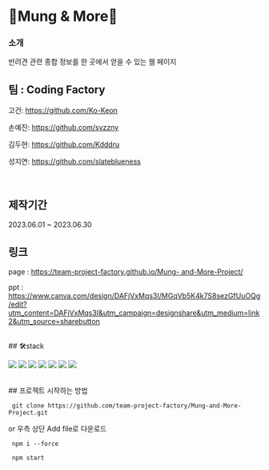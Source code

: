# 🐶Mung & More🐶
### 소개 
반려견 관련 종합 정보를 한 곳에서 얻을 수 있는  웹 페이지
<h2>팀 : Coding Factory </h2>
<p>고건: <a href="https://github.com/Ko-Keon">https://github.com/Ko-Keon</a></p> 
<p>손예진: <a href="https://github.com/syzzny">https://github.com/syzzny</a></p>
<p>김두현: <a href="https://github.com/Kdddru">https://github.com/Kdddru</a></p>
<p>성지연: <a href="https://github.com/slateblueness">https://github.com/slateblueness</a></p>
<br>

## 제작기간
2023.06.01 ~ 2023.06.30
<br>
## 링크 
<div>
<p>
  page : <a href="https://team-project-factory.github.io/Mung-and-More-Project/">https://team-project-factory.github.io/Mung-    and-More-Project/</a>
</p>
<p>ppt : <a href= "https://www.canva.com/design/DAFjVxMqs3I/MGqVb5K4k7S8sezGfUuOQg/edit?utm_content=DAFjVxMqs3I&utm_campaign=designshare&utm_medium=link2&utm_source=sharebutton">
  https://www.canva.com/design/DAFjVxMqs3I/MGqVb5K4k7S8sezGfUuOQg/edit?utm_content=DAFjVxMqs3I&utm_campaign=designshare&utm_medium=link2&utm_source=sharebutton
</a>
</p>
</div>
<br>
## 🛠stack
<p>
  <img src="https://img.shields.io/badge/React-61DAFB?style=flat&logo=React&logoColor=white"/>
  <img src="https://img.shields.io/badge/Javascript-F7DF1E?style=flat&logo=Javascript&logoColor=white"/>
  <img src="https://img.shields.io/badge/HTML5-E34F26?style=flat&logo=HTML5&logoColor=white"/>
  <img src="https://img.shields.io/badge/CSS3-1572B6?style=flat&logo=CSS3&logoColor=white"/>
  <img src="https://img.shields.io/badge/styled components-DB7093?style=flat&logo=styled-components&logoColor=white"/>
  <img src="https://img.shields.io/badge/Sass-CC6699?style=flat&logo=Sass&logoColor=white"/>
  <img src="https://img.shields.io/badge/github-181717?style=flat&logo=github&logoColor=white"/>
</p>
<br>
## 프로젝트 시작하는 방법
<pre><code> git clone https://github.com/team-project-factory/Mung-and-More-Project.git </code></pre>
or 우측 상단 Add file로 다운로드
<pre><code> npm i --force </code></pre>
<pre><code> npm start </code></pre>

